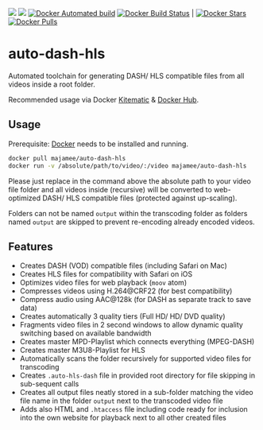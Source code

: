 [![](https://images.microbadger.com/badges/version/majamee/auto-dash-hls.svg)](https://microbadger.com/images/majamee/auto-dash-hls) [![](https://images.microbadger.com/badges/image/majamee/auto-dash-hls.svg)](https://microbadger.com/images/majamee/auto-dash-hls) [![Docker Automated build](https://img.shields.io/docker/automated/majamee/auto-dash-hls.svg)]() [![Docker Build Status](https://img.shields.io/docker/build/majamee/auto-dash-hls.svg)]() | [![Docker Stars](https://img.shields.io/docker/stars/majamee/auto-dash-hls.svg?style=social)]() [![Docker Pulls](https://img.shields.io/docker/pulls/majamee/auto-dash-hls.svg?style=social)]()

# auto-dash-hls
Automated toolchain for generating DASH/ HLS compatible files from all videos inside a root folder.

Recommended usage via Docker [Kitematic](https://kitematic.com/) & [Docker Hub](https://hub.docker.com/r/majamee/auto-dash-hls/).

## Usage
Prerequisite: [Docker](https://www.docker.com/) needs to be installed and running.

```sh
docker pull majamee/auto-dash-hls
docker run -v /absolute/path/to/video/:/video majamee/auto-dash-hls
```
Please just replace in the command above the absolute path to your video file folder and all videos inside (recursive) will be converted to web-optimized DASH/ HLS compatible files (protected against up-scaling).

Folders can not be named `output` within the transcoding folder as folders named `output` are skipped to prevent re-encoding already encoded videos.

## Features
* Creates DASH (VOD) compatible files (including Safari on Mac)
* Creates HLS files for compatibility with Safari on iOS
* Optimizes video files for web playback (`moov` atom)
* Compresses videos using H.264@CRF22 (for best compatibility)
* Compress audio using AAC@128k (for DASH as separate track to save data)
* Creates automatically 3 quality tiers (Full HD/ HD/ DVD quality)
* Fragments video files in 2 second windows to allow dynamic quality switching based on available bandwidth
* Creates master MPD-Playlist which connects everything (MPEG-DASH)
* Creates master M3U8-Playlist for HLS
* Automatically scans the folder recursively for supported video files for transcoding
* Creates `.auto-hls-dash` file in provided root directory for file skipping in sub-sequent calls
* Creates all output files neatly stored in a sub-folder matching the video file name in the folder `output` next to the transcoded video file
* Adds also HTML and `.htaccess` file including code ready for inclusion into the own website for playback next to all other created files
